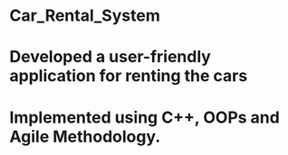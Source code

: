 # Car_Rental_System
# Developed a user-friendly application for renting the cars
# Implemented using C++, OOPs and Agile Methodology.

